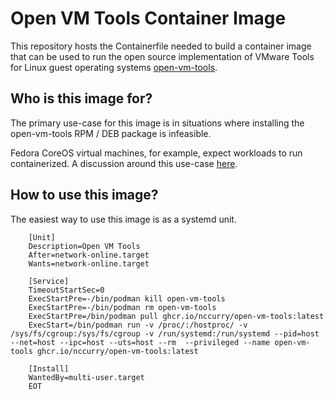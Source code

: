 # Open VM Tools Container Image

This repository hosts the Containerfile needed to build a container image that can be used to run the open source implementation of VMware Tools for Linux guest operating systems [open-vm-tools](https://docs.vmware.com/en/VMware-Tools/11.3.0/com.vmware.vsphere.vmwaretools.doc/GUID-8B6EA5B7-453B-48AA-92E5-DB7F061341D1.html). 

## Who is this image for?

The primary use-case for this image is in situations where installing the open-vm-tools RPM / DEB package is infeasible.

Fedora CoreOS virtual machines, for example, expect workloads to run containerized. A discussion around this use-case [here](https://github.com/coreos/fedora-coreos-tracker/issues/70).
 
## How to use this image?

The easiest way to use this image is as a systemd unit.

```
    [Unit]
    Description=Open VM Tools
    After=network-online.target
    Wants=network-online.target

    [Service]
    TimeoutStartSec=0
    ExecStartPre=-/bin/podman kill open-vm-tools
    ExecStartPre=-/bin/podman rm open-vm-tools
    ExecStartPre=/bin/podman pull ghcr.io/nccurry/open-vm-tools:latest
    ExecStart=/bin/podman run -v /proc/:/hostproc/ -v /sys/fs/cgroup:/sys/fs/cgroup -v /run/systemd:/run/systemd --pid=host --net=host --ipc=host --uts=host --rm  --privileged --name open-vm-tools ghcr.io/nccurry/open-vm-tools:latest

    [Install]
    WantedBy=multi-user.target
    EOT
```
